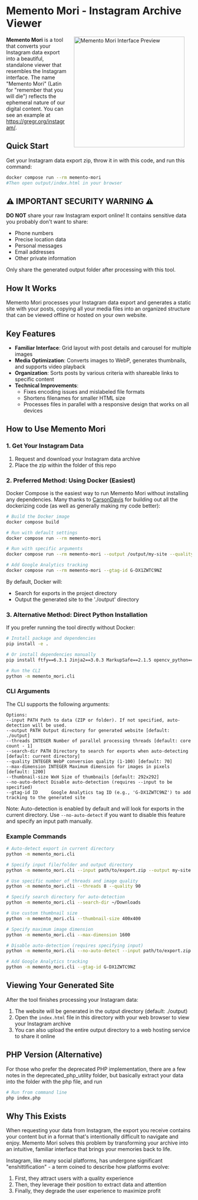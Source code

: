 # Memento Mori - Instagram Archive Viewer

<img align="right" width="300" hspace="20" src="preview.gif" alt="Memento Mori Interface Preview">

**Memento Mori** is a tool that converts your Instagram data export into a beautiful, standalone viewer that resembles the Instagram interface. The name "Memento Mori" (Latin for "remember that you will die") reflects the ephemeral nature of our digital content. You can see an example at https://gregr.org/instagram/.

## Quick Start
Get your Instagram data export zip, throw it in with this code, and run this command:
```bash
docker compose run --rm memento-mori
#Then open output/index.html in your browser
```



## ⚠️ IMPORTANT SECURITY WARNING ⚠️

**DO NOT** share your raw Instagram export online! It contains sensitive data you probably don't want to share:

- Phone numbers
- Precise location data
- Personal messages
- Email addresses
- Other private information

Only share the generated output folder after processing with this tool.

## How It Works
Memento Mori processes your Instagram data export and generates a static site with your posts, copying all your media files into an organized structure that can be viewed offline or hosted on your own website.

## Key Features
- **Familiar Interface**: Grid layout with post details and carousel for multiple images
- **Media Optimization**: Converts images to WebP, generates thumbnails, and supports video playback
- **Organization**: Sorts posts by various criteria with shareable links to specific content
- **Technical Improvements**:
  - Fixes encoding issues and mislabeled file formats
  - Shortens filenames for smaller HTML size
  - Processes files in parallel with a responsive design that works on all devices

## How to Use Memento Mori

### 1. Get Your Instagram Data
1. Request and download your Instagram data archive
2. Place the zip within the folder of this repo

### 2. Preferred Method: Using Docker (Easiest)
Docker Compose is the easiest way to run Memento Mori without installing any dependencies. Many thanks to [CarsonDavis](https://github.com/CarsonDavis) for building out all the dockerizing code (as well as generally making my code better):
```bash
# Build the Docker image
docker compose build

# Run with default settings
docker compose run --rm memento-mori

# Run with specific arguments
docker compose run --rm memento-mori --output /output/my-site --quality 90

# Add Google Analytics tracking
docker compose run --rm memento-mori --gtag-id G-DX1ZWTC9NZ
```

By default, Docker will:
- Search for exports in the project directory
- Output the generated site to the './output' directory

### 3. Alternative Method: Direct Python Installation
If you prefer running the tool directly without Docker:
```bash
# Install package and dependencies
pip install -e .

# Or install dependencies manually
pip install ftfy==6.3.1 Jinja2==3.0.3 MarkupSafe==2.1.5 opencv_python==4.10.0.84 Pillow==11.1.0 tqdm==4.67.1 python_magic==0.4.27

# Run the CLI
python -m memento_mori.cli
```

### CLI Arguments
The CLI supports the following arguments:
```
Options:
--input PATH Path to data (ZIP or folder). If not specified, auto-detection will be used.
--output PATH Output directory for generated website [default: ./output]
--threads INTEGER Number of parallel processing threads [default: core count - 1]
--search-dir PATH Directory to search for exports when auto-detecting [default: current directory]
--quality INTEGER WebP conversion quality (1-100) [default: 70]
--max-dimension INTEGER Maximum dimension for images in pixels [default: 1200]
--thumbnail-size WxH Size of thumbnails [default: 292x292]
--no-auto-detect Disable auto-detection (requires --input to be specified)
--gtag-id ID     Google Analytics tag ID (e.g., 'G-DX1ZWTC9NZ') to add tracking to the generated site
```

Note: Auto-detection is enabled by default and will look for exports in the current directory. Use `--no-auto-detect` if you want to disable this feature and specify an input path manually.

### Example Commands
```bash
# Auto-detect export in current directory
python -m memento_mori.cli

# Specify input file/folder and output directory
python -m memento_mori.cli --input path/to/export.zip --output my-site

# Use specific number of threads and image quality
python -m memento_mori.cli --threads 8 --quality 90

# Specify search directory for auto-detection
python -m memento_mori.cli --search-dir ~/Downloads

# Use custom thumbnail size
python -m memento_mori.cli --thumbnail-size 400x400

# Specify maximum image dimension
python -m memento_mori.cli --max-dimension 1600

# Disable auto-detection (requires specifying input)
python -m memento_mori.cli --no-auto-detect --input path/to/export.zip

# Add Google Analytics tracking
python -m memento_mori.cli --gtag-id G-DX1ZWTC9NZ
```

## Viewing Your Generated Site
After the tool finishes processing your Instagram data:
1. The website will be generated in the output directory (default: ./output)
2. Open the `index.html` file in this directory with your web browser to view your Instagram archive
3. You can also upload the entire output directory to a web hosting service to share it online

## PHP Version (Alternative)
For those who prefer the deprecated PHP implementation, there are a few notes in the deprecated_php_utility folder, but basically extract your data into the folder with the php file, and run
```bash
# Run from command line
php index.php
```

## Why This Exists
When requesting your data from Instagram, the export you receive contains your content but in a format that's intentionally difficult to navigate and enjoy. Memento Mori solves this problem by transforming your archive into an intuitive, familiar interface that brings your memories back to life.

Instagram, like many social platforms, has undergone significant "enshittification" - a term coined to describe how platforms evolve:

1. First, they attract users with a quality experience
2. Then, they leverage their position to extract data and attention
3. Finally, they degrade the user experience to maximize profit
